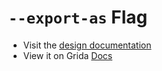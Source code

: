 # `--export-as` Flag

- Visit the [design documentation](../docs/--export-as.md)
- View it on Grida [Docs](https://grida.co/docs/flags/--export-as)
